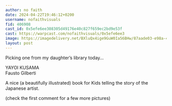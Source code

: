 ```yaml
---
author: no faith
date: 2024-04-22T19:46:12+0200
username: nofaithvisuals
fid: 406908
cast_id: 0x5efe6ee308305d49176e40c827f659ec2bd9e53f
cast: https://warpcast.com/nofaithvisuals/0x5efe6ee3
image: https://imagedelivery.net/BXluQx4ige9GuW0Ia56BHw/87aade03-e98a-4bd5-50ec-d0d2f2754200/original
layout: post
---
```

Picking one from my daughter’s library today…  
  
YAYOI KUSAMA  
Fausto Gilberti  
  
A nice (a beautifully illustrated) book for Kids telling the story of the Japanese artist.   
  
(check the first comment for a few more pictures)  

<img src='https://imagedelivery.net/BXluQx4ige9GuW0Ia56BHw/87aade03-e98a-4bd5-50ec-d0d2f2754200/original' alt='' referrerpolicy='no-referrer'/>